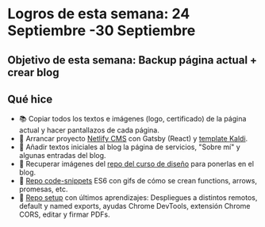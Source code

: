 # Logros de esta semana: 24 Septiembre -30 Septiembre

## Objetivo de esta semana: Backup página actual + crear blog

## Qué hice

- 📚 Copiar todos los textos e imágenes (logo, certificado) de la página actual y hacer pantallazos de cada página.
- 🚀 Arrancar proyecto [Netlify CMS](https://www.netlifycms.org/docs/start-with-a-template/) con Gatsby (React) y [template Kaldi](https://gatsby-netlify-cms.netlify.com).
- 🚀 Añadir textos iniciales al blog la página de servicios, "Sobre mí" y algunas entradas del blog.
- 👀 Recuperar imágenes del [repo del curso de diseño](http://cristinafsanz.github.io/centro-ayuda-adolescentes/) para ponerlas en el blog.
- 🚀 [Repo code-snippets](https://github.com/cristinafsanz/code-snippets) ES6 con gifs de cómo se crean functions, arrows, promesas, etc.
- 🚀 [Repo setup](https://github.com/cristinafsanz/setup) con últimos aprendizajes: Despliegues a distintos remotos, default y named exports, ayudas Chrome DevTools, extensión Chrome CORS, editar y firmar PDFs.